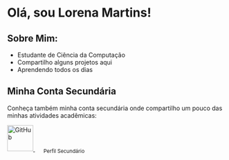 # Olá, sou Lorena Martins!

## Sobre Mim:

- Estudante de Ciência da Computação
- Compartilho alguns projetos aqui
- Aprendendo todos os dias

## Minha Conta Secundária

Conheça também minha conta secundária onde compartilho um pouco das minhas atividades acadêmicas:

<p >
    <a href="https://github.com/LoreMarttins" style="margin-right: 20px;">
        <img src="https://github.githubassets.com/images/modules/logos_page/GitHub-Mark.png" width="60" height="60" alt="GitHub">
    </a>
    <sub>Perfil Secundário</sub>
</p>






